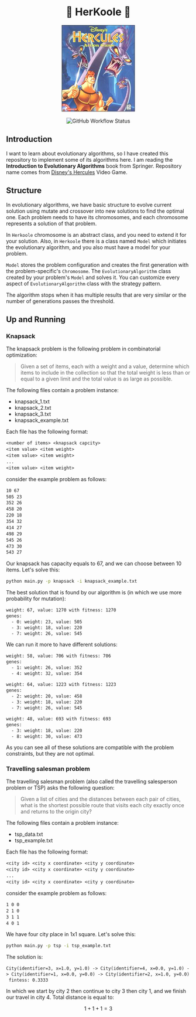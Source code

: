 <h1 align="center"> 🌰 HerKoole 🎒 </h1>

<p align="center">
  <img src="./.github/assets/Hercposter.jpg" alt="Hercposter">
</p>

<p align="center">
  <img alt="GitHub Workflow Status" src="https://img.shields.io/github/actions/workflow/status/1995parham-learning/herkoole/ci.yml?logo=github&style=for-the-badge">
</p>

## Introduction

I want to learn about evolutionary algorithms, so I have created this repository to implement some of its algorithms here.
I am reading the **Introduction to Evolutionary Algorithms** book from Springer.
Repository name comes from [Disney's Hercules](<https://en.wikipedia.org/wiki/Disney's_Hercules_(video_game)>) Video Game.

## Structure

In evolutionary algorithms, we have basic structure to evolve current solution using mutate and crossover
into new solutions to find the optimal one. Each problem needs to have its chromosomes, and each chromosome
represents a solution of that problem.

In `Herkoole` chromosome is an abstract class, and you need to extend it for your solution.
Also, in `Herkoole` there is a class named `Model` which initiates the evolutionary algorithm,
and you also must have a model for your problem.

`Model` stores the problem configuration and creates the first generation with the problem-specific's `Chromosome`.
The `EvolutionaryAlgorithm` class created by your problem's `Model` and solves it. You can customize every aspect of
`EvolutionaryAlgorithm` class with the strategy pattern.

The algorithm stops when it has multiple results that are very similar
or the number of generations passes the threshold.

## Up and Running

### Knapsack

The knapsack problem is the following problem in combinatorial optimization:

> Given a set of items, each with a weight and a value, determine which items to include in the collection
> so that the total weight is less than or equal to a given limit and the total value is as large as possible.

The following files contain a problem instance:

- knapsack_1.txt
- knapsack_2.txt
- knapsack_3.txt
- knapsack_example.txt

Each file has the following format:

```txt
<number of items> <knapsack capcity>
<item value> <item weight>
<item value> <item weight>
...
<item value> <item weight>
```

consider the example problem as follows:

```txt
10 67
505 23
352 26
458 20
220 18
354 32
414 27
498 29
545 26
473 30
543 27
```

Our knapsack has capacity equals to 67, and we can choose between 10 items.
Let's solve this:

```bash
python main.py -p knapsack -i knapsack_example.txt
```

The best solution that is found by our algorithm is (in which we use more probability for mutation):

```
weight: 67, value: 1270 with fitness: 1270
genes:
  - 0: weight: 23, value: 505
  - 3: weight: 18, value: 220
  - 7: weight: 26, value: 545
```

We can run it more to have different solutions:

```
weight: 58, value: 706 with fitness: 706
genes:
  - 1: weight: 26, value: 352
  - 4: weight: 32, value: 354
```

```
weight: 64, value: 1223 with fitness: 1223
genes:
  - 2: weight: 20, value: 458
  - 3: weight: 18, value: 220
  - 7: weight: 26, value: 545
```

```
weight: 48, value: 693 with fitness: 693
genes:
  - 3: weight: 18, value: 220
  - 8: weight: 30, value: 473
```

As you can see all of these solutions are compatible with
the problem constraints, but they are not optimal.

### Travelling salesman problem

The travelling salesman problem (also called the travelling salesperson problem or TSP) asks the following question:

> Given a list of cities and the distances between each pair of cities, what is the shortest possible route that visits
> each city exactly once and returns to the origin city?

The following files contain a problem instance:

- tsp_data.txt
- tsp_example.txt

Each file has the following format:

```txt
<city id> <city x coordinate> <city y coordinate>
<city id> <city x coordinate> <city y coordinate>
...
<city id> <city x coordinate> <city y coordinate>
```

consider the example problem as follows:

```txt
1 0 0
2 1 0
3 1 1
4 0 1
```

We have four city place in 1x1 square.
Let's solve this:

```bash
python main.py -p tsp -i tsp_example.txt
```

The solution is:

```
City(identifier=3, x=1.0, y=1.0) -> City(identifier=4, x=0.0, y=1.0) -> City(identifier=1, x=0.0, y=0.0) -> City(identifier=2, x=1.0, y=0.0)
 fintess: 0.3333
```

In which we start by city 2 then continue to city 3 then city 1, and we finish our travel in city 4.
Total distance is equal to:

$$
1 + 1 + 1 = 3
$$
